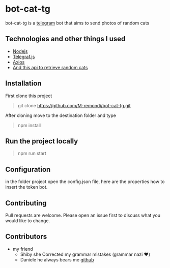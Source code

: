 # bot-cat-tg

bot-cat-tg is a [telegram](https://telegram.org/) bot that aims to send photos of random cats

## Technologies and other things I used

- [Nodejs](<[https://nodejs.org/en/](https://nodejs.org/en/)>)
- [Telegraf.js](<[https://telegraf.js.org](https://telegraf.js.org/)>)
- [Axios](<[https://github.com/axios/axios](https://github.com/axios/axios)>)
- [ And this api to retrieve random cats](https://aws.random.cat/meow)

## Installation

First clone this project

> git clone https://github.com/M-remondi/bot-cat-tg.git

After cloning move to the destination folder and type

> npm install

## Run the project locally
> npm run start

## Configuration

in the folder project open the config.json file, here are the properties how to insert the token bot.

## Contributing

Pull requests are welcome.
Please open an issue first to discuss what you would like to change.

## Contributors
* my friend 
  - Shiby she Corrected my grammar mistakes (grammar nazi :heart:)
  - Daniele he always bears me [github](https://github.com/DAnt93)
